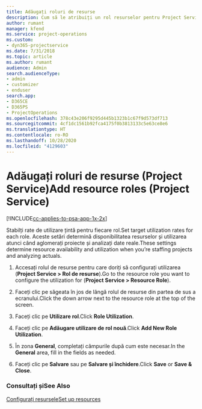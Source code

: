 ```yaml
---
title: Adăugați roluri de resurse
description: Cum să le atribuiți un rol resurselor pentru Project Service
author: rumant
manager: kfend
ms.service: project-operations
ms.custom:
- dyn365-projectservice
ms.date: 7/31/2018
ms.topic: article
ms.author: rumant
audience: Admin
search.audienceType:
- admin
- customizer
- enduser
search.app:
- D365CE
- D365PS
- ProjectOperations
ms.openlocfilehash: 378c43e206f9295d445b1323b1c67f9d573df713
ms.sourcegitcommit: 4cf1dc1561b92fca4175f0b3813133c5e63ce8e6
ms.translationtype: HT
ms.contentlocale: ro-RO
ms.lasthandoff: 10/28/2020
ms.locfileid: "4129603"
---
```

# <a name="add-resource-roles-project-service"></a><span data-ttu-id="04b9f-103">Adăugați roluri de resurse (Project Service)</span><span class="sxs-lookup"><span data-stu-id="04b9f-103">Add resource roles (Project Service)</span></span>

[!INCLUDE[cc-applies-to-psa-app-1x-2x](../includes/cc-applies-to-psa-app-1x-2x.md)]

<span data-ttu-id="04b9f-104">Stabilți rate de utilizare țintă pentru fiecare rol.</span><span class="sxs-lookup"><span data-stu-id="04b9f-104">Set target utilization rates for each role.</span></span> <span data-ttu-id="04b9f-105">Aceste setări determină disponibilitatea resurselor și utilizarea atunci când aglomerați proiecte și analizați date reale.</span><span class="sxs-lookup"><span data-stu-id="04b9f-105">These settings determine resource availability and utilization when you’re staffing projects and analyzing actuals.</span></span>  
  
1.  <span data-ttu-id="04b9f-106">Accesați rolul de resurse pentru care doriți să configurați utilizarea (**Project Service > Rol de resurse**).</span><span class="sxs-lookup"><span data-stu-id="04b9f-106">Go to the resource role you want to configure the utilization for (**Project Service > Resource Role**).</span></span>  
  
2.  <span data-ttu-id="04b9f-107">Faceți clic pe săgeata în jos de lângă rolul de resurse din partea de sus a ecranului.</span><span class="sxs-lookup"><span data-stu-id="04b9f-107">Click the down arrow next to the resource role at the top of the screen.</span></span>  
  
3.  <span data-ttu-id="04b9f-108">Faceți clic pe **Utilizare rol**.</span><span class="sxs-lookup"><span data-stu-id="04b9f-108">Click **Role Utilization**.</span></span>  
  
4.  <span data-ttu-id="04b9f-109">Faceți clic pe **Adăugare utilizare de rol nouă**.</span><span class="sxs-lookup"><span data-stu-id="04b9f-109">Click **Add New Role Utilization**.</span></span>  
  
5.  <span data-ttu-id="04b9f-110">În zona **General**, completați câmpurile după cum este necesar.</span><span class="sxs-lookup"><span data-stu-id="04b9f-110">In the **General** area, fill in the fields as needed.</span></span>  
  
6.  <span data-ttu-id="04b9f-111">Faceți clic pe **Salvare** sau pe **Salvare și închidere**.</span><span class="sxs-lookup"><span data-stu-id="04b9f-111">Click **Save** or **Save & Close**.</span></span>  
  
### <a name="see-also"></a><span data-ttu-id="04b9f-112">Consultați și</span><span class="sxs-lookup"><span data-stu-id="04b9f-112">See Also</span></span>  
 [<span data-ttu-id="04b9f-113">Configurați resursele</span><span class="sxs-lookup"><span data-stu-id="04b9f-113">Set up resources</span></span>](../psa/set-up-resources.md)
